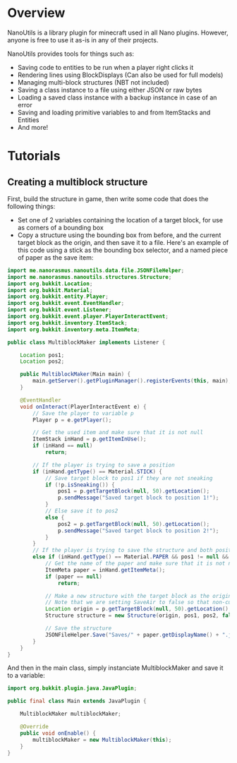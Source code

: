 # Overview
NanoUtils is a library plugin for minecraft used in all Nano plugins.
However, anyone is free to use it as-is in any of their projects.

NanoUtils provides tools for things such as:
- Saving code to entities to be run when a player right clicks it
- Rendering lines using BlockDisplays (Can also be used for full models)
- Managing multi-block structures (NBT not included)
- Saving a class instance to a file using either JSON or raw bytes
- Loading a saved class instance with a backup instance in case of an error
- Saving and loading primitive variables to and from ItemStacks and Entities
- And more!

# Tutorials
## Creating a multiblock structure
First, build the structure in game, then write some code that does the following things:
- Set one of 2 variables containing the location of a target block, for use as corners of a bounding box
- Copy a structure using the bounding box from before, and the current target block as the origin, and then save it to a file.
Here's an example of this code using a stick as the bounding box selector, and a named piece of paper as the save item:

```Java
import me.nanorasmus.nanoutils.data.file.JSONFileHelper;
import me.nanorasmus.nanoutils.structures.Structure;
import org.bukkit.Location;
import org.bukkit.Material;
import org.bukkit.entity.Player;
import org.bukkit.event.EventHandler;
import org.bukkit.event.Listener;
import org.bukkit.event.player.PlayerInteractEvent;
import org.bukkit.inventory.ItemStack;
import org.bukkit.inventory.meta.ItemMeta;

public class MultiblockMaker implements Listener {

    Location pos1;
    Location pos2;

    public MultiblockMaker(Main main) {
        main.getServer().getPluginManager().registerEvents(this, main);
    }

    @EventHandler
    void onInteract(PlayerInteractEvent e) {
        // Save the player to variable p
        Player p = e.getPlayer();

        // Get the used item and make sure that it is not null
        ItemStack inHand = p.getItemInUse();
        if (inHand == null)
            return;

        // If the player is trying to save a position
        if (inHand.getType() == Material.STICK) {
            // Save target block to pos1 if they are not sneaking
            if (!p.isSneaking()) {
                pos1 = p.getTargetBlock(null, 50).getLocation();
                p.sendMessage("Saved target block to position 1!");
            }
            // Else save it to pos2
            else {
                pos2 = p.getTargetBlock(null, 50).getLocation();
                p.sendMessage("Saved target block to position 2!");
            }
        }
        // If the player is trying to save the structure and both positions are set
        else if (inHand.getType() == Material.PAPER && pos1 != null && pos2 != null) {
            // Get the name of the paper and make sure that it is not null
            ItemMeta paper = inHand.getItemMeta();
            if (paper == null)
                return;

            // Make a new structure with the target block as the origin and the 2 positions as a bounding box
            // Note that we are setting SaveAir to false so that non-cuboid shapes can work properly
            Location origin = p.getTargetBlock(null, 50).getLocation();
            Structure structure = new Structure(origin, pos1, pos2, false);

            // Save the structure
            JSONFileHelper.Save("Saves/" + paper.getDisplayName() + ".json", structure);
        }
    }
}
```
And then in the main class, simply instanciate MultiblockMaker and save it to a variable:
```Java
import org.bukkit.plugin.java.JavaPlugin;

public final class Main extends JavaPlugin {

    MultiblockMaker multiblockMaker;

    @Override
    public void onEnable() {
        multiblockMaker = new MultiblockMaker(this);
    }
}
```
